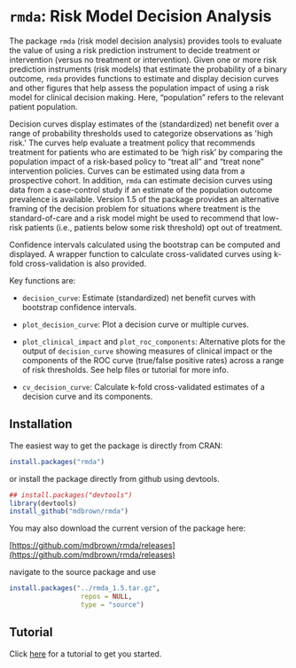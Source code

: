 # `rmda`: Risk Model Decision Analysis

The package `rmda` (risk model decision analysis) provides tools to evaluate the value of using a risk prediction instrument to decide treatment or intervention (versus no treatment or intervention).  Given one or more risk prediction instruments (risk models) that estimate the probability of a binary outcome, `rmda` provides functions to estimate and display decision curves and other figures that help assess the population impact of using a risk model for clinical decision making.   Here, “population” refers to the relevant patient population.

Decision curves display estimates of the (standardized) net benefit over a range of probability thresholds used to categorize observations as 'high risk.' The curves help evaluate a treatment policy that recommends treatment for patients who are estimated to be ‘high risk’ by comparing the population impact of a risk-based policy to “treat all” and “treat none” intervention policies.  Curves can be estimated using data from a prospective cohort.  In addition, `rmda` can estimate decision curves using data from a case-control study if an estimate of the population outcome prevalence is available.  Version 1.5 of the package provides an alternative framing of the decision problem for situations where treatment is the standard-of-care and a risk model might be used to recommend that low-risk patients (i.e., patients below some risk threshold) opt out of treatment.

Confidence intervals calculated using the bootstrap can be computed and displayed. A wrapper function to calculate cross-validated curves using k-fold cross-validation is also provided. 

Key functions are: 

- `decision_curve`: Estimate (standardized) net benefit curves with bootstrap confidence intervals. 

- `plot_decision_curve`: Plot a decision curve or multiple curves.

- `plot_clinical_impact` and `plot_roc_components`: Alternative plots for the output of `decision_curve` showing measures of clinical impact or the components of the ROC curve (true/false positive rates) across a range of risk thresholds. See help files or tutorial for more info. 

- `cv_decision_curve`: Calculate k-fold cross-validated estimates of a decision curve and its components. 


## Installation

The easiest way to get the package is directly from CRAN:

```r
install.packages("rmda")
```


or install the package directly from github using devtools. 
 
```r
## install.packages("devtools")
library(devtools)
install_github("mdbrown/rmda")
```
You may also download the current version of the package here:

[https://github.com/mdbrown/rmda/releases](https://github.com/mdbrown/rmda/releases)

navigate to the source package and use 

```r
install.packages("../rmda_1.5.tar.gz", 
                  repos = NULL, 
                  type = "source")
```

## Tutorial 

Click [here](http://mdbrown.github.io/rmda/) for a tutorial to get you started. 

